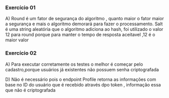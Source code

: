 ### Exercício 01
A) Round é um fator de segurança do algoritmo , quanto maior o fator maior a segurança e mais o algoritmo demorará para fazer o processamento.
Salt é uma string aleatória que o algoritmo adiciona ao hash,
foi utilizado  o valor 12 para round porque para manter o tempo de resposta aceitavel ,12 é o maior valor

### Exercício 02

A) Para executar corretamente os testes o melhor é começar pelo cadastro,porque usuários já existentes não possuem senha criptografada

D) Não é necessário pois o endpoint Profile retorna as informações com base no  ID do usuário  que é recebido através dpo token , informação essa que não é criptografada



